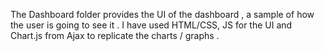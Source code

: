 The Dashboard folder provides the UI of the dashboard , a sample of how the user is going to see it . I have used HTML/CSS, JS for the UI and Chart.js from Ajax to replicate the charts / graphs .
